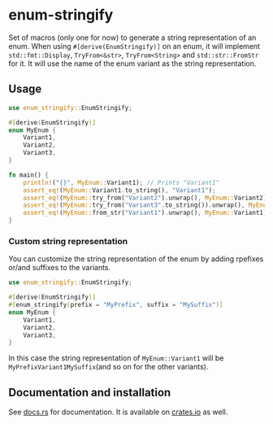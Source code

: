 # enum-stringify

Set of macros (only one for now) to generate a string representation of an enum. When using
`#[derive(EnumStringify)]` on an enum, it will implement `std::fmt::Display`, `TryFrom<&str>`,
`TryFrom<String>` and `std::str::FromStr` for it. It will use the name of the enum variant as the
string representation.

## Usage

```rust
use enum_stringify::EnumStringify;

#[derive(EnumStringify)]
enum MyEnum {
    Variant1,
    Variant2,
    Variant3,
}

fn main() {
    println!("{}", MyEnum::Variant1); // Prints "Variant1"
    assert_eq!(MyEnum::Variant1.to_string(), "Variant1");
    assert_eq!(MyEnum::try_from("Variant2").unwrap(), MyEnum::Variant2);
    assert_eq!(MyEnum::try_from("Variant3".to_string()).unwrap(), MyEnum::Variant3);
    assert_eq!(MyEnum::from_str("Variant1").unwrap(), MyEnum::Variant1);
}
```

### Custom string representation

You can customize the string representation of the enum by adding rpefixes or/and suffixes to the
variants.

```rust
use enum_stringify::EnumStringify;

#[derive(EnumStringify)]
#[enum_stringify(prefix = "MyPrefix", suffix = "MySuffix")]
enum MyEnum {
    Variant1,
    Variant2,
    Variant3,
}
```

In this case the string representation of `MyEnum::Variant1` will be `MyPrefixVariant1MySuffix`(and
so on for the other variants).

## Documentation and installation

See [docs.rs](https://docs.rs/enum-stringify) for documentation.
It is available on [crates.io](https://crates.io/crates/enum-stringify) as well.
